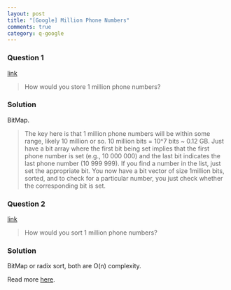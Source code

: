 ```yaml
---
layout: post
title: "[Google] Million Phone Numbers"
comments: true
category: q-google
---
```


### Question 1

[link](http://www.glassdoor.com/Interview/How-would-you-store-1-million-phone-numbers-QTN_456.htm)

> How would you store 1 million phone numbers?

### Solution

BitMap.

> The key here is that 1 million phone numbers will be within some range, likely 10 million or so. 10 million bits = 10^7 bits ~ 0.12 GB. Just have a bit array where the first bit being set implies that the first phone number is set (e.g., 10 000 000) and the last bit indicates the last phone number (10 999 999). If you find a number in the list, just set the appropriate bit. You now have a bit vector of size 1million bits, sorted, and to check for a particular number, you just check whether the corresponding bit is set.

### Question 2

[link](http://www.careercup.com/question?id=7997766)

> How would you sort 1 million phone numbers?

### Solution

BitMap or radix sort, both are O(n) complexity.

Read more [here](http://www.vex.net/~trebla/compsci/sorting-phone-numbers.html).
